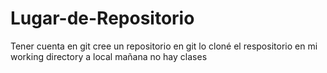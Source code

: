 # Lugar-de-Repositorio
Tener cuenta en git
cree un repositorio en git
lo cloné el respositorio en mi working directory a local
mañana no hay clases
